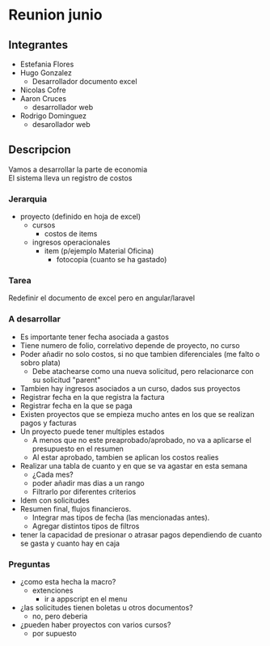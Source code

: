 # Reunion junio
## Integrantes
- Estefania Flores
- Hugo Gonzalez
    - Desarrollador documento excel
- Nicolas Cofre
- Aaron Cruces 
    - desarrollador web
- Rodrigo Dominguez
    - desarollador web

## Descripcion
Vamos a desarrollar la parte de economia  
El sistema lleva un registro de costos  

### Jerarquia
- proyecto (definido en hoja de excel)
    - cursos
        - costos de items 
    - ingresos operacionales
        - item (p/ejemplo Material Oficina)
            - fotocopia (cuanto se ha gastado) 
### Tarea
Redefinir el documento de excel pero en angular/laravel

### A desarrollar
- Es importante tener fecha asociada a gastos
- Tiene numero de folio, correlativo depende de proyecto, no curso
- Poder añadir no solo costos, si no que tambien diferenciales (me falto o sobro plata)
    - Debe atachearse como una nueva solicitud, pero relacionarce con su solicitud "parent"
- Tambien hay ingresos  asociados a un curso, dados sus proyectos
- Registrar fecha en la que registra la factura
- Registrar fecha en la que se paga
- Existen proyectos que se empieza mucho antes en los que se realizan pagos y facturas
- Un proyecto puede tener multiples estados
    - A menos que no este preaprobado/aprobado, no va a aplicarse el presupuesto en el resumen
    - Al estar aprobado, tambien se aplican los costos realies
- Realizar una tabla de cuanto y en que se va agastar en esta semana
    - ¿Cada mes?
    - poder añadir mas dias a un rango
    - Filtrarlo por diferentes criterios
- Idem con solicitudes
- Resumen final, flujos financieros. 
    - Integrar mas tipos de fecha (las mencionadas antes).
    - Agregar distintos tipos de filtros
- tener la capacidad de presionar o atrasar pagos dependiendo de cuanto se gasta y cuanto hay en caja


### Preguntas
- ¿como esta hecha la macro?
    - extenciones
        - ir a appscript en el menu
- ¿las solicitudes tienen boletas u otros documentos?
    - no, pero deberia
- ¿pueden haber proyectos con varios cursos?
    - por supuesto



